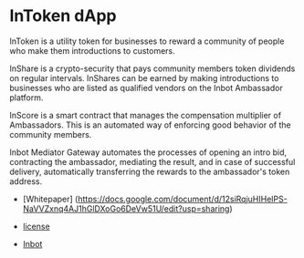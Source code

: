 # InToken dApp

InToken is a utility token for businesses to reward a community of people who make them introductions to customers. 

InShare is a crypto-security that pays community members token dividends on regular intervals. InShares can be earned by making introductions to businesses who are listed as qualified vendors on the Inbot Ambassador platform.

InScore is a smart contract that manages the compensation multiplier of Ambassadors. This is an automated way of enforcing good behavior of the community members.

Inbot Mediator Gateway automates the processes of opening an intro bid, contracting the ambassador, mediating the result, and in case of successful delivery, automatically transferring the rewards to the ambassador's token address.

- [Whitepaper] (https://docs.google.com/document/d/12siRqjuHIHelPS-NaVVZxnq4AJ1hGlDXoGo6DeVw51U/edit?usp=sharing)

- [license](LICENSE)
- [Inbot](https://inbot.io)
